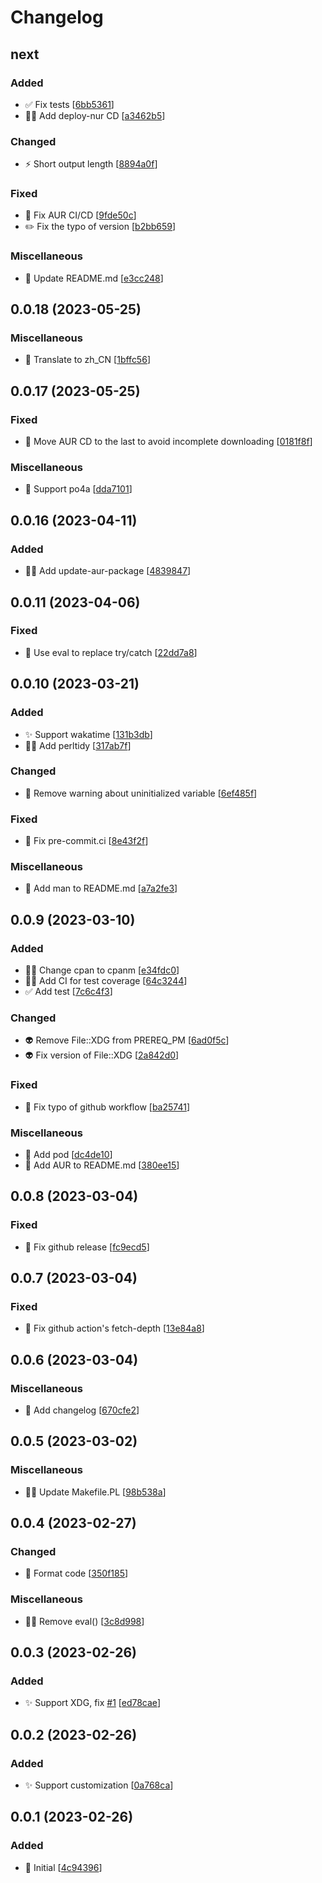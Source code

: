# Changelog

<a name="next"></a>
## next

### Added

- ✅ Fix tests [[6bb5361](https://github.com/wakatime/Reply-Plugin-Prompt/commit/6bb53617b55aac4ed16daa4440e41978bebb518e)]
- 👷‍♂️ Add deploy-nur CD [[a3462b5](https://github.com/wakatime/Reply-Plugin-Prompt/commit/a3462b5ed96a98395821b0a9d887f398434d1965)]

### Changed

- ⚡ Short output length [[8894a0f](https://github.com/wakatime/Reply-Plugin-Prompt/commit/8894a0f71ea7584f1daf0ca8562eaa8ddbcbe22a)]

### Fixed

- 💚 Fix AUR CI/CD [[9fde50c](https://github.com/wakatime/Reply-Plugin-Prompt/commit/9fde50c6aa48a7546614bd8a5f45670c69f663cf)]
- ✏️ Fix the typo of version [[b2bb659](https://github.com/wakatime/Reply-Plugin-Prompt/commit/b2bb6598f71314e766ae3f16eb467f3b044bde31)]

### Miscellaneous

- 📝 Update README.md [[e3cc248](https://github.com/wakatime/Reply-Plugin-Prompt/commit/e3cc2481056bf7065bb36fb6b6162ccd629448c8)]


<a name="0.0.18"></a>
## 0.0.18 (2023-05-25)

### Miscellaneous

- 📝 Translate to zh_CN [[1bffc56](https://github.com/wakatime/Reply-Plugin-Prompt/commit/1bffc5669aa7e0f5966a542ffeca356da0a0f35c)]


<a name="0.0.17"></a>
## 0.0.17 (2023-05-25)

### Fixed

- 💚 Move AUR CD to the last to avoid incomplete downloading [[0181f8f](https://github.com/wakatime/Reply-Plugin-Prompt/commit/0181f8f3559e5a90bd893cbfbf68a2528e3a5db5)]

### Miscellaneous

- 📝 Support po4a [[dda7101](https://github.com/wakatime/Reply-Plugin-Prompt/commit/dda7101f3870c2d185b6f49dc4aa940c00454bcf)]


<a name="0.0.16"></a>
## 0.0.16 (2023-04-11)

### Added

- 👷‍♂️ Add update-aur-package [[4839847](https://github.com/wakatime/Reply-Plugin-Prompt/commit/48398479a28d1bf1e9440fb2a25aaf950c2d1f33)]


<a name="0.0.11"></a>
## 0.0.11 (2023-04-06)

### Fixed

- 🐛 Use eval to replace try/catch [[22dd7a8](https://github.com/wakatime/Reply-Plugin-Prompt/commit/22dd7a8cd056f01c40fabb01b162801753ec5e10)]


<a name="0.0.10"></a>
## 0.0.10 (2023-03-21)

### Added

- ✨ Support wakatime [[131b3db](https://github.com/wakatime/Reply-Plugin-Prompt/commit/131b3dbd045d052a6bfe5814c8abe53e2bfb4c9c)]
- 👷‍♂️ Add perltidy [[317ab7f](https://github.com/wakatime/Reply-Plugin-Prompt/commit/317ab7fe02a4dc7b69299b641e8cd91e095508b6)]

### Changed

- 🎨 Remove warning about uninitialized variable [[6ef485f](https://github.com/wakatime/Reply-Plugin-Prompt/commit/6ef485f3ff3ff10f2fd1348806aa726f6114edb8)]

### Fixed

- 💚 Fix pre-commit.ci [[8e43f2f](https://github.com/wakatime/Reply-Plugin-Prompt/commit/8e43f2fff90a806a51c28f94859e2e489d7f0f11)]

### Miscellaneous

- 📝 Add man to README.md [[a7a2fe3](https://github.com/wakatime/Reply-Plugin-Prompt/commit/a7a2fe3509f4a7b595a82e1f3a9f2b4eb0ff867f)]


<a name="0.0.9"></a>
## 0.0.9 (2023-03-10)

### Added

- 👷‍♂️ Change cpan to cpanm [[e34fdc0](https://github.com/wakatime/Reply-Plugin-Prompt/commit/e34fdc00b6b4a98ae87719e8fc4d91d67bbb40d7)]
- 👷‍♂️ Add CI for test coverage [[64c3244](https://github.com/wakatime/Reply-Plugin-Prompt/commit/64c3244c8389b303bd618f2bfcba4a241f5862bb)]
- ✅ Add test [[7c6c4f3](https://github.com/wakatime/Reply-Plugin-Prompt/commit/7c6c4f32b8ae61a7514d547923a360ffb8cd60b1)]

### Changed

- 👽 Remove File::XDG from PREREQ_PM [[6ad0f5c](https://github.com/wakatime/Reply-Plugin-Prompt/commit/6ad0f5c74ceb231186b1170848d9cb52a369f2e6)]
- 👽 Fix version of File::XDG [[2a842d0](https://github.com/wakatime/Reply-Plugin-Prompt/commit/2a842d08b9bc30ee5f1358a066009217229987db)]

### Fixed

- 💚 Fix typo of github workflow [[ba25741](https://github.com/wakatime/Reply-Plugin-Prompt/commit/ba2574109b91ecffc54097ce9894b9a993976ea5)]

### Miscellaneous

- 📝 Add pod [[dc4de10](https://github.com/wakatime/Reply-Plugin-Prompt/commit/dc4de10bc3a3f452fba38f3fcef919a1d9b26d56)]
- 📝 Add AUR to README.md [[380ee15](https://github.com/wakatime/Reply-Plugin-Prompt/commit/380ee157fe9acf61b471b476cc49e03fece0be47)]


<a name="0.0.8"></a>
## 0.0.8 (2023-03-04)

### Fixed

- 🐛 Fix github release [[fc9ecd5](https://github.com/wakatime/Reply-Plugin-Prompt/commit/fc9ecd5b0d31d71aae42ec36889478b96182771e)]


<a name="0.0.7"></a>
## 0.0.7 (2023-03-04)

### Fixed

- 💚 Fix github action&#x27;s fetch-depth [[13e84a8](https://github.com/wakatime/Reply-Plugin-Prompt/commit/13e84a85c0a5128916a9270d262fdc54e4992909)]


<a name="0.0.6"></a>
## 0.0.6 (2023-03-04)

### Miscellaneous

- 📝 Add changelog [[670cfe2](https://github.com/wakatime/Reply-Plugin-Prompt/commit/670cfe2d3e0499ef7df23ee33e2c8f0649028203)]


<a name="0.0.5"></a>
## 0.0.5 (2023-03-02)

### Miscellaneous

- 🧑‍💻 Update Makefile.PL [[98b538a](https://github.com/wakatime/Reply-Plugin-Prompt/commit/98b538a85b1b45f7ece1097a147b4714aef6b696)]


<a name="0.0.4"></a>
## 0.0.4 (2023-02-27)

### Changed

- 🎨 Format code [[350f185](https://github.com/wakatime/Reply-Plugin-Prompt/commit/350f1852a8b3216cc3b483f51b6d3c535c9315d3)]

### Miscellaneous

- 🧑‍💻 Remove eval() [[3c8d998](https://github.com/wakatime/Reply-Plugin-Prompt/commit/3c8d9981450200cb1162339410b8b308873d62f5)]


<a name="0.0.3"></a>
## 0.0.3 (2023-02-26)

### Added

- ✨ Support XDG, fix [#1](https://github.com/wakatime/Reply-Plugin-Prompt/issues/1) [[ed78cae](https://github.com/wakatime/Reply-Plugin-Prompt/commit/ed78caeec40903b7840bb305b8f9863166850282)]


<a name="0.0.2"></a>
## 0.0.2 (2023-02-26)

### Added

- ✨ Support customization [[0a768ca](https://github.com/wakatime/Reply-Plugin-Prompt/commit/0a768caf7f6601a45077d7e5f365627b22ee4c1f)]


<a name="0.0.1"></a>
## 0.0.1 (2023-02-26)

### Added

- 🎉 Initial [[4c94396](https://github.com/wakatime/Reply-Plugin-Prompt/commit/4c94396ade640284d87ee06a691e5e7a69e1a08f)]
